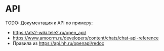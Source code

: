 # API

TODO: Документация к API по примеру:
- https://ats2-wiki.tele2.ru/open_api/
- https://www.amocrm.ru/developers/content/chats/chat-api-reference
- Правила из https://api.hh.ru/openapi/redoc